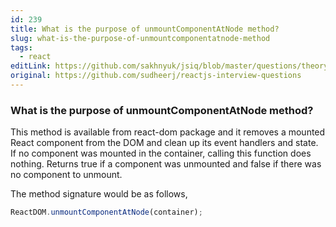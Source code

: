 ```yaml
---
id: 239
title: What is the purpose of unmountComponentAtNode method?
slug: what-is-the-purpose-of-unmountcomponentatnode-method
tags:
  - react
editLink: https://github.com/sakhnyuk/jsiq/blob/master/questions/theory/react/239.md
original: https://github.com/sudheerj/reactjs-interview-questions
---
```


### What is the purpose of unmountComponentAtNode method?

This method is available from react-dom package and it removes a mounted React component from the DOM and clean up its event handlers and state. If no component was mounted in the container, calling this function does nothing. Returns true if a component was unmounted and false if there was no component to unmount.

The method signature would be as follows,

```javascript
ReactDOM.unmountComponentAtNode(container);
```